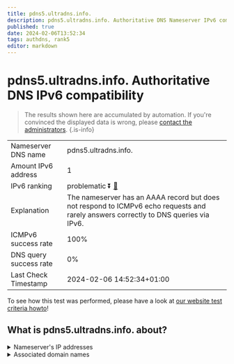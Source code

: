 ```yaml
---
title: pdns5.ultradns.info.
description: pdns5.ultradns.info. Authoritative DNS Nameserver IPv6 compatibility
published: true
date: 2024-02-06T13:52:34
tags: authdns, rank5
editor: markdown
---
```


# pdns5.ultradns.info. Authoritative DNS IPv6 compatibility

> The results shown here are accumulated by automation. If you're convinced the displayed data is wrong, please [contact the administrators](/howto/chat). 
{.is-info}




|   |   |
| - | - |
| Nameserver DNS name | pdns5.ultradns.info.
| Amount IPv6 address | 1
| IPv6 ranking | problematic :arrow_double_down: [🔗](/howto/ranking) |
| Explanation | The nameserver has an AAAA record but does not respond to ICMPv6 echo requests and rarely answers correctly to DNS queries via IPv6. |
| ICMPv6 success rate | 100%|
| DNS query success rate | 0% |
| Last Check Timestamp | 2024-02-06 14:52:34+01:00 |

To see how this test was performed, please have a look at [our website test criteria howto](/howto/testcriteria/authdns)!


## What is pdns5.ultradns.info. about?




<details>
<summary>Nameserver's IP addresses</summary>

2610:a1:1016::1

</details>



<details>
<summary>Associated domain names</summary>

www.crave.ca

</details>
